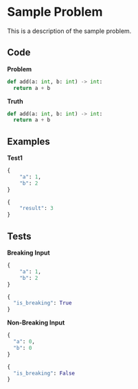 ---
---

# Sample Problem
This is a description of the sample problem.

## Code

**Problem**
```python
def add(a: int, b: int) -> int:
  return a + b
```

**Truth**
```python
def add(a: int, b: int) -> int:
  return a + b
```

## Examples

**Test1**
```python
{
    "a": 1,
    "b": 2
}
```

```python
{
    "result": 3
}
```

## Tests
**Breaking Input**
```python
{
    "a": 1,
    "b": 2
}
```

```python
{
  "is_breaking": True
}
```

**Non-Breaking Input**
```python
{
  "a": 0,
  "b": 0
}
```

```python
{
  "is_breaking": False
}
```
